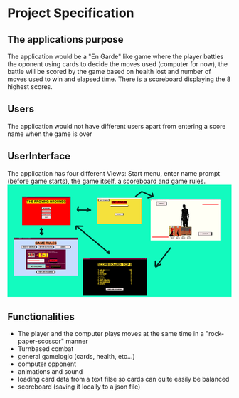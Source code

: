 # Project Specification

## The applications purpose

The application would be a "En Garde" like game where the player battles the oponent using cards to decide the moves used (computer for now), the battle will be scored by the game based on health lost and number of moves used to win and elapsed time. There is a scoreboard displaying the 8 highest scores.

## Users
The application would not have different users apart from entering a score name when the game is over

## UserInterface 

The application has four different Views: Start menu, enter name prompt (before game starts), the game itself, a scoreboard and game rules.
 ![](./images/ui.png)

## Functionalities 

- The player and the computer plays moves at the same time in a "rock-paper-scossor" manner
- Turnbased combat
- general gamelogic (cards, health, etc...)
- computer opponent
- animations and sound
- loading card data from a text filse so cards can quite easily be balanced
- scoreboard (saving it locally to a json file)
